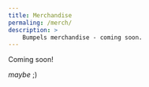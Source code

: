 ```yaml
---
title: Merchandise
permaling: /merch/
description: >
    Bumpels merchandise - coming soon.
---
```


Coming soon!
<!--TODO add merch bumpel -->
_maybe_ ;)
